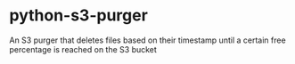 # python-s3-purger
An S3 purger that deletes files based on their timestamp until a certain free percentage is reached on the S3 bucket
